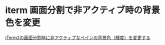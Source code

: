 # iterm 画面分割で非アクティブ時の背景色を変更
[iTerm2の画面分割時に非アクティブなペインの背景色（輝度）を変更する](https://sunday-morning.app/posts/2021-03-11-iterm2-pane-color)